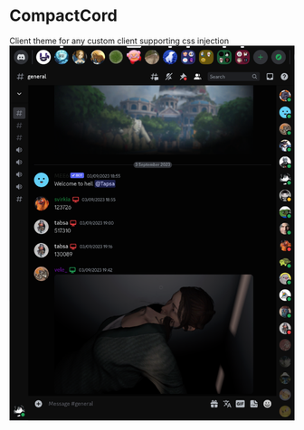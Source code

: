 # CompactCord
Client theme for any custom client supporting css injection
![demo-picture](https://github.com/luimu64/CompactCord/blob/master/image.png?raw=true)

